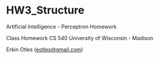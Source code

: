 HW3_Structure
=============

Artificial Intelligence - Perceptron Homework

Class Homework
CS 540
University of Wisconsin - Madison  
 
Erkin Otles (eotles@gmail.com)
